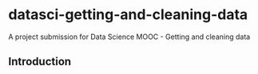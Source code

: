 datasci-getting-and-cleaning-data
=================================

A project submission for Data Science MOOC - Getting and cleaning data

Introduction
------------


